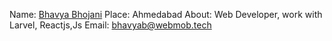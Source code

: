 Name: [Bhavya Bhojani](https://github.com/wmt-php-bhavyab)
Place: Ahmedabad
About: Web Developer, work with Larvel, Reactjs,Js 
Email: bhavyab@webmob.tech